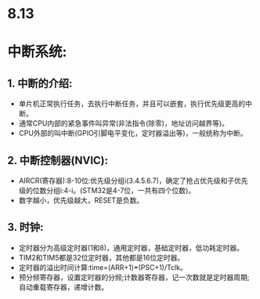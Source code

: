 # 8.13

# 中断系统:

## 1. 中断的介绍:

- 单片机正常执行任务，去执行中断任务，并且可以嵌套，执行优先级更高的中断。
- 通常CPU内部的紧急事件叫异常(非法指令(除零)，地址访问越界等)。
- CPU外部的叫中断(GPIO引脚电平变化，定时器溢出等)，一般统称为中断。

## 2. 中断控制器(NVIC):

- AIRCR(寄存器):8-10位:优先级分组i(3.4.5.6.7)，确定了抢占优先级和子优先级的位数分组i:4-i。(STM32是4-7位，一共有四个位数)。
- 数字越小，优先级越大，RESET是负数。

## 3. 时钟:

- 定时器分为高级定时器(1和8)，通用定时器，基础定时器，低功耗定时器。
- TIM2和TIM5都是32位定时器，其他都是16位定时器。
- 定时器的溢出时间计算:time=(ARR+1)*(PSC+1)/Tclk。
- 预分频寄存器，设置定时器的分频;计数器寄存器，记一次数就是定时器周期;自动重载寄存器，递增计数。